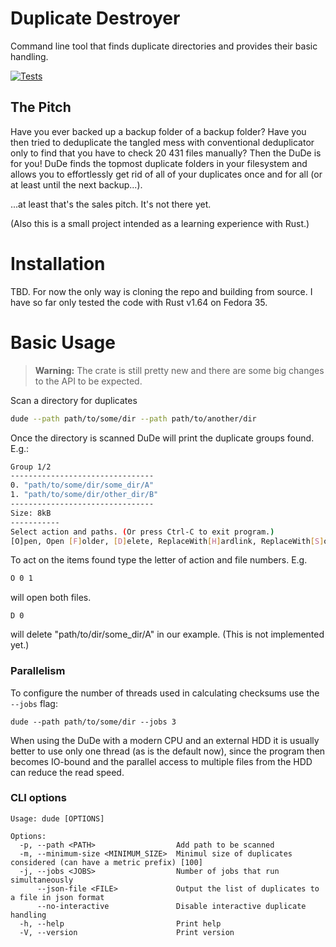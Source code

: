 
# Duplicate Destroyer
Command line tool that finds duplicate directories and provides their basic handling.

[![Tests](https://github.com/jm-fn/duplicate-destroyer/actions/workflows/tests.yml/badge.svg)](https://github.com/jm-fn/duplicate-destroyer/actions/workflows/tests.yml)

## The Pitch

Have you ever backed up a backup folder of a backup folder? Have you then tried to deduplicate the tangled mess with conventional deduplicator only to find that you have to check 20 431 files manually? Then the DuDe is for you! DuDe finds the topmost duplicate folders in your filesystem and allows you to effortlessly get rid of all of your duplicates once and for all (or at least until the next backup...).

...at least that's the sales pitch. It's not there yet.

(Also this is a small project intended as a learning experience with Rust.)

# Installation

TBD. For now the only way is cloning the repo and building from source. I have so far only tested the code with Rust v1.64 on Fedora 35.


# Basic Usage

> **Warning:**
> The crate is still pretty new and there are some big changes to the API to be expected.


Scan a directory for duplicates
```bash
dude --path path/to/some/dir --path path/to/another/dir
```
Once the directory is scanned DuDe will print the duplicate groups found. E.g.:
```bash
Group 1/2
--------------------------------
0. "path/to/some/dir/some_dir/A"
1. "path/to/some/dir/other_dir/B"
--------------------------------
Size: 8kB
-----------
Select action and paths. (Or press Ctrl-C to exit program.)
[O]pen, Open [F]older, [D]elete, ReplaceWith[H]ardlink, ReplaceWith[S]oftlink, [N]othing
```
To act on the items found type the letter of action and file numbers. E.g.
```bash
O 0 1
```
will open both files.
```
D 0
```
will delete "path/to/dir/some_dir/A" in our example. (This is not implemented yet.)

### Parallelism
To configure the number of threads used in calculating checksums use the `--jobs` flag:
```
dude --path path/to/some/dir --jobs 3
```
When using the DuDe with a modern CPU and an external HDD it is usually better to use only one thread (as is the default now), since the program then becomes IO-bound and the parallel access to multiple files from the HDD can reduce the read speed.

### CLI options
```
Usage: dude [OPTIONS]

Options:
  -p, --path <PATH>                  Add path to be scanned
  -m, --minimum-size <MINIMUM_SIZE>  Minimul size of duplicates considered (can have a metric prefix) [100]
  -j, --jobs <JOBS>                  Number of jobs that run simultaneously
      --json-file <FILE>             Output the list of duplicates to a file in json format
      --no-interactive               Disable interactive duplicate handling
  -h, --help                         Print help
  -V, --version                      Print version
```
